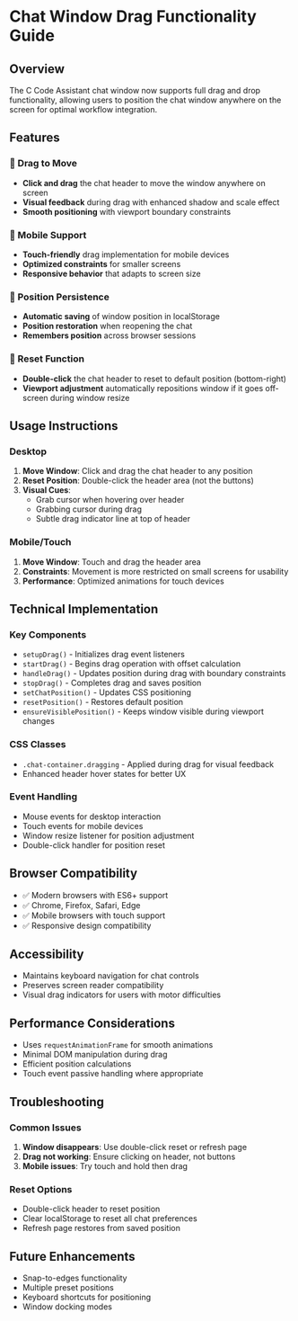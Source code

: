 # Chat Window Drag Functionality Guide

## Overview
The C Code Assistant chat window now supports full drag and drop functionality, allowing users to position the chat window anywhere on the screen for optimal workflow integration.

## Features

### 🎯 Drag to Move
- **Click and drag** the chat header to move the window anywhere on screen
- **Visual feedback** during drag with enhanced shadow and scale effect
- **Smooth positioning** with viewport boundary constraints

### 📱 Mobile Support
- **Touch-friendly** drag implementation for mobile devices
- **Optimized constraints** for smaller screens
- **Responsive behavior** that adapts to screen size

### 💾 Position Persistence
- **Automatic saving** of window position in localStorage
- **Position restoration** when reopening the chat
- **Remembers position** across browser sessions

### 🔄 Reset Function
- **Double-click** the chat header to reset to default position (bottom-right)
- **Viewport adjustment** automatically repositions window if it goes off-screen during window resize

## Usage Instructions

### Desktop
1. **Move Window**: Click and drag the chat header to any position
2. **Reset Position**: Double-click the header area (not the buttons)
3. **Visual Cues**: 
   - Grab cursor when hovering over header
   - Grabbing cursor during drag
   - Subtle drag indicator line at top of header

### Mobile/Touch
1. **Move Window**: Touch and drag the header area
2. **Constraints**: Movement is more restricted on small screens for usability
3. **Performance**: Optimized animations for touch devices

## Technical Implementation

### Key Components
- `setupDrag()` - Initializes drag event listeners
- `startDrag()` - Begins drag operation with offset calculation
- `handleDrag()` - Updates position during drag with boundary constraints
- `stopDrag()` - Completes drag and saves position
- `setChatPosition()` - Updates CSS positioning
- `resetPosition()` - Restores default position
- `ensureVisiblePosition()` - Keeps window visible during viewport changes

### CSS Classes
- `.chat-container.dragging` - Applied during drag for visual feedback
- Enhanced header hover states for better UX

### Event Handling
- Mouse events for desktop interaction
- Touch events for mobile devices
- Window resize listener for position adjustment
- Double-click handler for position reset

## Browser Compatibility
- ✅ Modern browsers with ES6+ support
- ✅ Chrome, Firefox, Safari, Edge
- ✅ Mobile browsers with touch support
- ✅ Responsive design compatibility

## Accessibility
- Maintains keyboard navigation for chat controls
- Preserves screen reader compatibility
- Visual drag indicators for users with motor difficulties

## Performance Considerations
- Uses `requestAnimationFrame` for smooth animations
- Minimal DOM manipulation during drag
- Efficient position calculations
- Touch event passive handling where appropriate

## Troubleshooting

### Common Issues
1. **Window disappears**: Use double-click reset or refresh page
2. **Drag not working**: Ensure clicking on header, not buttons
3. **Mobile issues**: Try touch and hold then drag

### Reset Options
- Double-click header to reset position
- Clear localStorage to reset all chat preferences
- Refresh page restores from saved position

## Future Enhancements
- Snap-to-edges functionality
- Multiple preset positions
- Keyboard shortcuts for positioning
- Window docking modes
